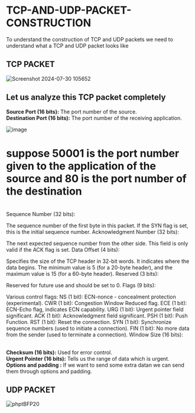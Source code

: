 # TCP-AND-UDP-PACKET-CONSTRUCTION
<P> To understand the construction of TCP and UDP packets we need to understand what a TCP and UDP packet looks like</P>
<h2>TCP PACKET</h2>

![Screenshot 2024-07-30 105652](https://github.com/user-attachments/assets/a78a9c99-e801-4cc9-a8a7-a51f78377296)
<h2>Let us analyze this TCP packet completely</h2>
<B>Source Port (16 bits):</B>
The port number of the source.
<br>
<b>Destination Port (16 bits):</b>
The port number of the receiving application.

![image](https://github.com/user-attachments/assets/23d214b7-11f9-427d-a37c-5a773b891fd0)
# suppose 50001 is the port number given to the application of the source and 80 is the port  number of the destination

<br>
Sequence Number (32 bits):

The sequence number of the first byte in this packet. If the SYN flag is set, this is the initial sequence number.
Acknowledgment Number (32 bits):

The next expected sequence number from the other side. This field is only valid if the ACK flag is set.
Data Offset (4 bits):

Specifies the size of the TCP header in 32-bit words. It indicates where the data begins. The minimum value is 5 (for a 20-byte header), and the maximum value is 15 (for a 60-byte header).
Reserved (3 bits):

Reserved for future use and should be set to 0.
Flags (9 bits):

Various control flags:
NS (1 bit): ECN-nonce - concealment protection (experimental).
CWR (1 bit): Congestion Window Reduced flag.
ECE (1 bit): ECN-Echo flag, indicates ECN capability.
URG (1 bit): Urgent pointer field significant.
ACK (1 bit): Acknowledgment field significant.
PSH (1 bit): Push Function.
RST (1 bit): Reset the connection.
SYN (1 bit): Synchronize sequence numbers (used to initiate a connection).
FIN (1 bit): No more data from the sender (used to terminate a connection).
Window Size (16 bits):

<br>
<b>Checksum (16 bits):</b>
Used for error control.
<br>
<B>Urgent Pointer (16 bits):</b>
Tells us the range of data which is urgent.
<br>
<b>Options and padding :</b>
If we want to send some extra datan we can send them through options and padding.
<br>
<h2>UDP PACKET</h2>

![phptBFP20](https://github.com/user-attachments/assets/a4da21fc-0a6a-43f0-aa19-5359e0569295)





